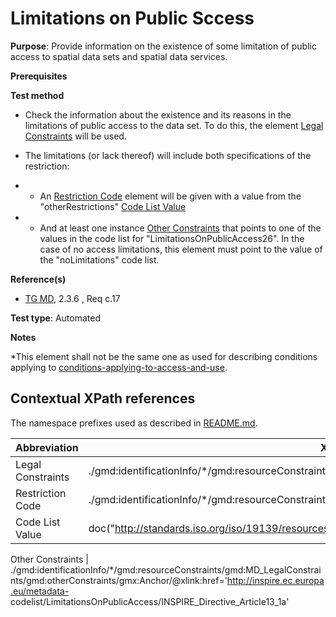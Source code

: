 # Limitations on Public Sccess 

**Purpose**: Provide information on the existence of some limitation of public access to spatial data sets and spatial data services.

**Prerequisites**

**Test method**
*  Check the information about the existence and its reasons in the limitations of public access to the data set. To do this, the element [Legal Constraints](#legalConstraints) will be used.
* The limitations (or lack thereof) will include both specifications of the restriction:

* - An [Restriction Code](#restrictionCode) element will be given with a value from the "otherRestrictions" [Code List Value](#codeListValue)

* - And at least one instance [Other Constraints](#otherConstraints) that points to one of the values in the code list for "LimitationsOnPublicAccess26". In the case of no access limitations, this element must point to the value of the "noLimitations" code list.

**Reference(s)**	 

* [TG MD](http://inspire.ec.europa.eu/id/ats/metadata/2.0/common/README#ref_TG_MD), 2.3.6 , Req c.17


**Test type**: Automated

**Notes**

*This element shall not be the same one as used for describing conditions applying to [conditions-applying-to-access-and-use](#http://inspire.ec.europa.eu/id/ats/metadata/2.0/sds-interoperable/conditions-applying-to-access-and-use).

## Contextual XPath references

The namespace prefixes used as described in [README.md](http://inspire.ec.europa.eu/id/ats/metadata/2.0/common/README#namespaces).

Abbreviation                                   |  XPath expression (relative to gmd:MD_Metadata)
-----------------------------------------------| -------------------------------------------------------------------------
<a name="legalConstraints"></a> Legal Constraints  | ./gmd:identificationInfo/\*/gmd:resourceConstraints/gmd:MD_LegalConstraints
<a name="restrictionCode"></a> Restriction Code | ./gmd:identificationInfo/\*/gmd:resourceConstraints/gmd:MD_LegalConstraints/gmd:accessConstraints/gmd:MD_RestrictionCode/@codeListValue
<a name="codeListValue"></a> Code List Value | doc("http://standards.iso.org/iso/19139/resources/gmxCodelists.xml)//gmx:CodeListDictionary[@gml:id='MD_RestrictionCode']//gml:identifier/text()

<a name="otherConstraints"></a> Other Constraints | ./gmd:identificationInfo/\*/gmd:resourceConstraints/gmd:MD_LegalConstraints/gmd:otherConstraints/gmx:Anchor/@xlink:href='http://inspire.ec.europa.eu/metadata-
codelist/LimitationsOnPublicAccess/INSPIRE_Directive_Article13_1a'





